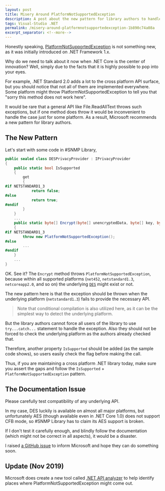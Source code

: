 ```yaml
---
layout: post
title: Misery Around PlatformNotSupportedException
description: A post about the new pattern for library authors to handle PlatformNotSupportedException.
tags: Visual-Studio .NET
permalink: /misery-around-platformnotsupportedexception-1b890c74a08a
excerpt_separator: <!--more-->
---
```


Honestly speaking, [PlatformNotSupportedException](https://learn.microsoft.com/dotnet/api/system.platformnotsupportedexception) is not something new, as it was initially introduced on .NET Framework 1.x.

Why do we need to talk about it now when .NET Core is the center of innovation? Well, simply due to the facts that it is highly possible to pop into your eyes.

For example, .NET Standard 2.0 adds a lot to the cross platform API surface, but you should notice that not all of them are implemented everywhere. Some platform might throw PlatformNotSupportedException to tell you that "sorry this method does not work here".

It would be rare that a general API like File.ReadAllText throws such exceptions, but if one method does throw it would be inconvenient to handle the case just for some platform. As a result, Microsoft recommends a new pattern for library authors.
<!--more-->

## The New Pattern
Let's start with some code in #SNMP Library,

``` csharp
public sealed class DESPrivacyProvider : IPrivacyProvider
{
    public static bool IsSupported
    {
        get
        {
#if NETSTANDARD1_3
            return false;
#else
            return true;
#endif
        }
    }
    ...
    public static byte[] Encrypt(byte[] unencryptedData, byte[] key, byte[] privacyParameters)
    {
#if NETSTANDARD1_3
        throw new PlatformNotSupportedException();
#else
        ...
#endif
    }
    ...
}
```

OK. See it? The `Encrypt` method throws `PlatformNotSupportedException`, because within all supported platforms (`net452`, `netstandard1.3`, `netcoreapp2.0`, and so on) the underlying [`DES`](https://learn.microsoft.com/dotnet/api/system.security.cryptography.des) might exist or not.

The new pattern here is that the exception should be thrown when the underlying platform (`netstandard1.3`) fails to provide the necessary API.

> Note that conditional compilation is also utilized here, as it can be the simplest way to detect the underlying platform.

But the library authors cannot force all users of the library to use `try...catch...` statement to handle the exception. Also they should not be forced to check the underlying platform as the authors already checked that.

Therefore, another property `IsSupported` should be added (as the sample code shows), so users easily check the flag before making the call.

Thus, if you are maintaining a cross platform .NET library today, make sure you assert the gaps and follow the `IsSupported` + `PlatformNotSupportedException` pattern.

## The Documentation Issue
Please carefully test compatibility of any underlying API.

In my case, DES luckily is available on almost all major platforms, but unfortunately AES (though available even in .NET Core 1.0) does not support CFB mode, so #SNMP Library has to claim its AES support is broken.

If I don't test it carefully enough, and blindly follow the documentation (which might not be correct in all aspects), it would be a disaster.

I raised [a GitHub issue](https://github.com/dotnet/docs/issues/4014) to inform Microsoft and hope they can do something soon.

## Update (Nov 2019)
Microsoft does create a new tool called [.NET API analyzer](https://docs.microsoft.com/dotnet/standard/analyzers/api-analyzer) to help identify places where PlatformNotSupportedException might come out.
